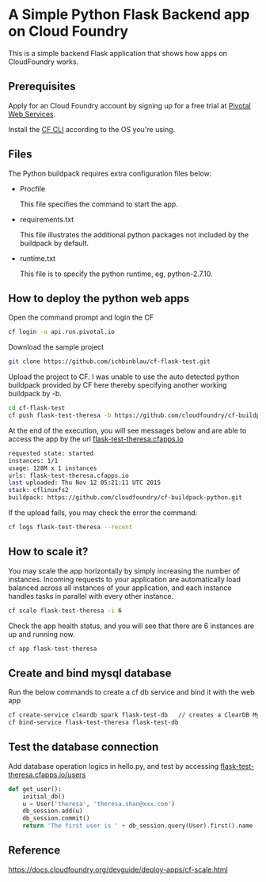 # A Simple Python Flask Backend app on Cloud Foundry
This is a simple backend Flask application that shows how apps on CloudFoundry works.

## Prerequisites
Apply for an Cloud Foundry account by signing up for a free trial at  [Pivotal Web Services](http://run.pivotal.io).

Install the [CF CLI](https://console.run.pivotal.io/tools) according to the OS you're using.

## Files

The Python buildpack requires extra configuration files below:
*   Procfile

	This file specifies the command to start the app.

*   requirements.txt

	This file illustrates the additional python packages not included by the buildpack by default.

*   runtime.txt

	This file is to specify the python runtime, eg, python-2.7.10. 

## How to deploy the python web apps
Open the command prompt and login the CF 
```bash
cf login -a api.run.pivotal.io 
```
Download the sample project
```bash
git clone https://github.com/ichbinblau/cf-flask-test.git
```
Upload the project to CF. I was unable to use the auto detected python buildpack provided by CF here thereby specifying another working buildpack by -b.   
```bash
cd cf-flask-test
cf push flask-test-theresa -b https://github.com/cloudfoundry/cf-buildpack-python.git -m 128m -i 1  
```
At the end of the execution, you will see messages below and are able to access the app by the url [flask-test-theresa.cfapps.io](http://flask-test-theresa.cfapps.io)
```bash
requested state: started
instances: 1/1
usage: 128M x 1 instances
urls: flask-test-theresa.cfapps.io
last uploaded: Thu Nov 12 05:21:11 UTC 2015
stack: cflinuxfs2
buildpack: https://github.com/cloudfoundry/cf-buildpack-python.git
```
If the upload fails, you may check the error the command:
```bash
cf logs flask-test-theresa --recent
```

## How to scale it?
You may scale the app horizontally by simply increasing the number of instances. Incoming requests to your application are automatically load balanced across all instances of your application, and each instance handles tasks in parallel with every other instance.
```bash
cf scale flask-test-theresa -i 6
```
Check the app health status, and you will see that there are 6 instances are up and running now. 
```bash
cf app flask-test-theresa
```

## Create and bind mysql database
Run the below commands to create a cf db service and bind it with the web app
```bash
cf create-service cleardb spark flask-test-db   // creates a ClearDB MySQL service
cf bind-service flask-test-theresa flask-test-db
```

## Test the database connection
Add database operation logics in hello.py, and test by accessing [flask-test-theresa.cfapps.io/users](http://flask-test-theresa.cfapps.io/users)
```python
def get_user():
    initial_db()
    u = User('theresa', 'theresa.shan@xxx.com')
    db_session.add(u)
    db_session.commit()
    return 'The first user is ' + db_session.query(User).first().name
```

## Reference
https://docs.cloudfoundry.org/devguide/deploy-apps/cf-scale.html





